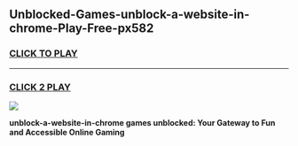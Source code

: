 
## Unblocked-Games-unblock-a-website-in-chrome-Play-Free-px582
<h3>
<a href="https://premium76.site?title=unblock-a-website-in-chrome&ref=23A">CLICK TO PLAY</a></h3>
<hr>

<h3>
<a href="https://premium76.site?title=unblock-a-website-in-chrome&ref=23A">CLICK 2 PLAY</a>
  
</h3>

<a href="https://premium76.site?title=unblock-a-website-in-chrome&ref=23A"><img src="https://clearcache.store/games.png"></a>


**unblock-a-website-in-chrome games unblocked: Your Gateway to Fun and Accessible Online Gaming**
